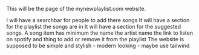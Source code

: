 This will be the page of the mynewplaylist.com website.

I will have a searchbar for people to add there songs
It will have a section for the playlist the songs are in
It will have a section for the suggested songs. 
A song item has minimum the name the artist name the link to listen on spotify and thing to add or remove it from the playlist
The website is supposed to be simple and stylish - modern looking - maybe use tailwind
